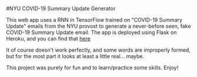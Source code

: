 #NYU COVID-19 Summary Update Generator

This web app uses a RNN in TensorFlow trained on "COVID-19 Summary Update" emails from the NYU provost to generate a never-before seen, fake COVID-19 Summary Update email. The app is deployed using Flask on Heroku, and you can find that [here](http://memorandum-maker.herokuapp.com/)

It of course doesn't work perfectly, and some words are improperly formed, but for the most part it looks at least a little real... maybe.

This project was purely for fun and to learn/practice some skills. Enjoy!